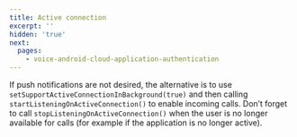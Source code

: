 ```yaml
---
title: Active connection
excerpt: ''
hidden: 'true'
next:
  pages:
    - voice-android-cloud-application-authentication
---
```


If push notifications are not desired, the alternative is to use `setSupportActiveConnectionInBackground(true)` and then calling `startListeningOnActiveConnection()` to enable incoming calls. Don’t forget to call `stopListeningOnActiveConnection()` when the user is no longer available for calls (for example if the application is no longer active).
